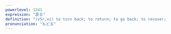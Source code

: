 ```yaml
---
powerlevel: 1241
expression: "戻る"
definition: "(v5r,vi) to turn back; to return; to go back; to recover; to rebound; (P)"
pronunciation: "もどる"
---
```

